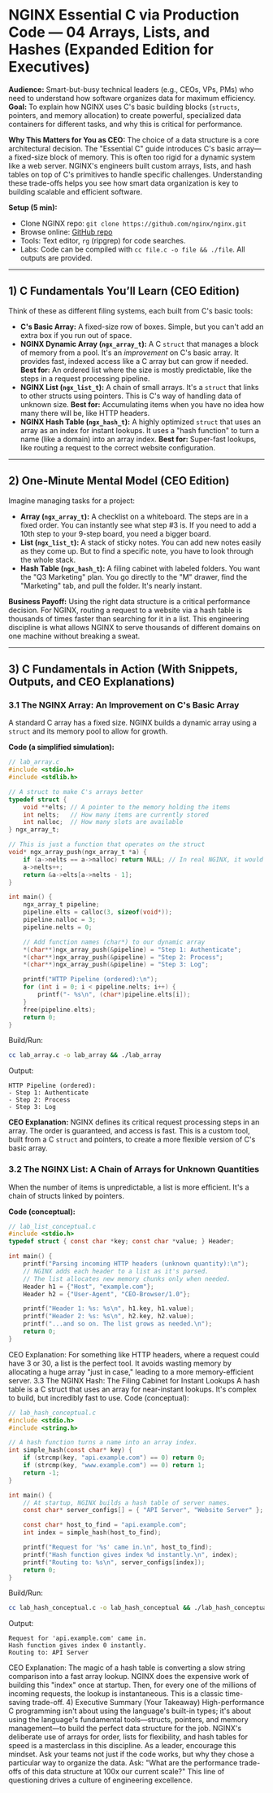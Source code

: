 # NGINX Essential C via Production Code — 04 Arrays, Lists, and Hashes (Expanded Edition for Executives)

**Audience:** Smart-but-busy technical leaders (e.g., CEOs, VPs, PMs) who need to understand how software organizes data for maximum efficiency.
**Goal:** To explain how NGINX uses C's basic building blocks (`structs`, pointers, and memory allocation) to create powerful, specialized data containers for different tasks, and why this is critical for performance.

**Why This Matters for You as CEO:** The choice of a data structure is a core architectural decision. The "Essential C" guide introduces C's basic array—a fixed-size block of memory. This is often too rigid for a dynamic system like a web server. NGINX's engineers built custom arrays, lists, and hash tables on top of C's primitives to handle specific challenges. Understanding these trade-offs helps you see how smart data organization is key to building scalable and efficient software.

**Setup (5 min):**
- Clone NGINX repo: `git clone https://github.com/nginx/nginx.git`
- Browse online: [GitHub repo](https://github.com/nginx/nginx)
- Tools: Text editor, `rg` (ripgrep) for code searches.
- Labs: Code can be compiled with `cc file.c -o file && ./file`. All outputs are provided.

---

## 1) C Fundamentals You’ll Learn (CEO Edition)
Think of these as different filing systems, each built from C's basic tools:
- **C's Basic Array:** A fixed-size row of boxes. Simple, but you can't add an extra box if you run out of space.
- **NGINX Dynamic Array (`ngx_array_t`):** A C `struct` that manages a block of memory from a pool. It's an *improvement* on C's basic array. It provides fast, indexed access like a C array but can grow if needed. **Best for:** An ordered list where the size is mostly predictable, like the steps in a request processing pipeline.
- **NGINX List (`ngx_list_t`):** A chain of small arrays. It's a `struct` that links to other structs using pointers. This is C's way of handling data of unknown size. **Best for:** Accumulating items when you have no idea how many there will be, like HTTP headers.
- **NGINX Hash Table (`ngx_hash_t`):** A highly optimized `struct` that uses an array as an index for instant lookups. It uses a "hash function" to turn a name (like a domain) into an array index. **Best for:** Super-fast lookups, like routing a request to the correct website configuration.

---

## 2) One-Minute Mental Model (CEO Edition)
Imagine managing tasks for a project:
- **Array (`ngx_array_t`):** A checklist on a whiteboard. The steps are in a fixed order. You can instantly see what step #3 is. If you need to add a 10th step to your 9-step board, you need a bigger board.
- **List (`ngx_list_t`):** A stack of sticky notes. You can add new notes easily as they come up. But to find a specific note, you have to look through the whole stack.
- **Hash Table (`ngx_hash_t`):** A filing cabinet with labeled folders. You want the "Q3 Marketing" plan. You go directly to the "M" drawer, find the "Marketing" tab, and pull the folder. It's nearly instant.

**Business Payoff:** Using the right data structure is a critical performance decision. For NGINX, routing a request to a website via a hash table is thousands of times faster than searching for it in a list. This engineering discipline is what allows NGINX to serve thousands of different domains on one machine without breaking a sweat.

---

## 3) C Fundamentals in Action (With Snippets, Outputs, and CEO Explanations)

### 3.1 The NGINX Array: An Improvement on C's Basic Array
A standard C array has a fixed size. NGINX builds a dynamic array using a `struct` and its memory pool to allow for growth.

**Code (a simplified simulation):**
```c
// lab_array.c
#include <stdio.h>
#include <stdlib.h>

// A struct to make C's arrays better
typedef struct {
    void **elts; // A pointer to the memory holding the items
    int nelts;   // How many items are currently stored
    int nalloc;  // How many slots are available
} ngx_array_t;

// This is just a function that operates on the struct
void* ngx_array_push(ngx_array_t *a) {
    if (a->nelts == a->nalloc) return NULL; // In real NGINX, it would grow
    a->nelts++;
    return &a->elts[a->nelts - 1];
}

int main() {
    ngx_array_t pipeline;
    pipeline.elts = calloc(3, sizeof(void*));
    pipeline.nalloc = 3;
    pipeline.nelts = 0;

    // Add function names (char*) to our dynamic array
    *(char**)ngx_array_push(&pipeline) = "Step 1: Authenticate";
    *(char**)ngx_array_push(&pipeline) = "Step 2: Process";
    *(char**)ngx_array_push(&pipeline) = "Step 3: Log";

    printf("HTTP Pipeline (ordered):\n");
    for (int i = 0; i < pipeline.nelts; i++) {
        printf("- %s\n", (char*)pipeline.elts[i]);
    }
    free(pipeline.elts);
    return 0;
}
```

Build/Run:
```bash
cc lab_array.c -o lab_array && ./lab_array
```

Output:
```text
HTTP Pipeline (ordered):
- Step 1: Authenticate
- Step 2: Process
- Step 3: Log
```
**CEO Explanation:** NGINX defines its critical request processing steps in an array. The order is guaranteed, and access is fast. This is a custom tool, built from a C `struct` and pointers, to create a more flexible version of C's basic array.

### 3.2 The NGINX List: A Chain of Arrays for Unknown Quantities
When the number of items is unpredictable, a list is more efficient. It's a chain of structs linked by pointers.

**Code (conceptual):**
```c
// lab_list_conceptual.c
#include <stdio.h>
typedef struct { const char *key; const char *value; } Header;

int main() {
    printf("Parsing incoming HTTP headers (unknown quantity):\n");
    // NGINX adds each header to a list as it's parsed.
    // The list allocates new memory chunks only when needed.
    Header h1 = {"Host", "example.com"};
    Header h2 = {"User-Agent", "CEO-Browser/1.0"};

    printf("Header 1: %s: %s\n", h1.key, h1.value);
    printf("Header 2: %s: %s\n", h2.key, h2.value);
    printf("...and so on. The list grows as needed.\n");
    return 0;
}
```
CEO Explanation: For something like HTTP headers, where a request could have 3 or 30, a list is the perfect tool. It avoids wasting memory by allocating a huge array "just in case," leading to a more memory-efficient server.
3.3 The NGINX Hash: The Filing Cabinet for Instant Lookups
A hash table is a C struct that uses an array for near-instant lookups. It's complex to build, but incredibly fast to use.
Code (conceptual):
```c
// lab_hash_conceptual.c
#include <stdio.h>
#include <string.h>

// A hash function turns a name into an array index.
int simple_hash(const char* key) {
    if (strcmp(key, "api.example.com") == 0) return 0;
    if (strcmp(key, "www.example.com") == 0) return 1;
    return -1;
}

int main() {
    // At startup, NGINX builds a hash table of server names.
    const char* server_configs[] = { "API Server", "Website Server" };

    const char* host_to_find = "api.example.com";
    int index = simple_hash(host_to_find);

    printf("Request for '%s' came in.\n", host_to_find);
    printf("Hash function gives index %d instantly.\n", index);
    printf("Routing to: %s\n", server_configs[index]);
    return 0;
}
```

Build/Run:
```bash
cc lab_hash_conceptual.c -o lab_hash_conceptual && ./lab_hash_conceptual
```

Output:
```text
Request for 'api.example.com' came in.
Hash function gives index 0 instantly.
Routing to: API Server
```
CEO Explanation: The magic of a hash table is converting a slow string comparison into a fast array lookup. NGINX does the expensive work of building this "index" once at startup. Then, for every one of the millions of incoming requests, the lookup is instantaneous. This is a classic time-saving trade-off.
4) Executive Summary (Your Takeaway)
High-performance C programming isn't about using the language's built-in types; it's about using the language's fundamental tools—structs, pointers, and memory management—to build the perfect data structure for the job. NGINX's deliberate use of arrays for order, lists for flexibility, and hash tables for speed is a masterclass in this discipline.
As a leader, encourage this mindset. Ask your teams not just if the code works, but why they chose a particular way to organize the data. Ask: "What are the performance trade-offs of this data structure at 100x our current scale?" This line of questioning drives a culture of engineering excellence.